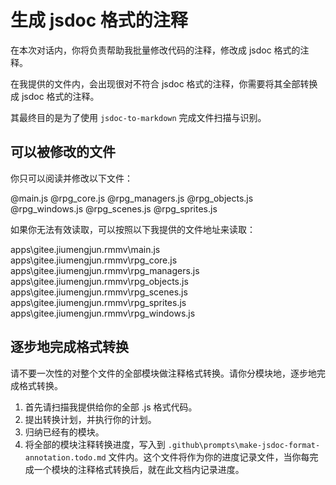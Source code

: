 # 生成 jsdoc 格式的注释

在本次对话内，你将负责帮助我批量修改代码的注释，修改成 jsdoc 格式的注释。

在我提供的文件内，会出现很对不符合 jsdoc 格式的注释，你需要将其全部转换成 jsdoc 格式的注释。

其最终目的是为了使用 `jsdoc-to-markdown` 完成文件扫描与识别。

## 可以被修改的文件

你只可以阅读并修改以下文件：

@main.js
@rpg_core.js
@rpg_managers.js
@rpg_objects.js
@rpg_windows.js
@rpg_scenes.js
@rpg_sprites.js

如果你无法有效读取，可以按照以下我提供的文件地址来读取：

apps\gitee.jiumengjun.rmmv\main.js
apps\gitee.jiumengjun.rmmv\rpg_core.js
apps\gitee.jiumengjun.rmmv\rpg_managers.js
apps\gitee.jiumengjun.rmmv\rpg_objects.js
apps\gitee.jiumengjun.rmmv\rpg_scenes.js
apps\gitee.jiumengjun.rmmv\rpg_sprites.js
apps\gitee.jiumengjun.rmmv\rpg_windows.js

## 逐步地完成格式转换

请不要一次性的对整个文件的全部模块做注释格式转换。请你分模块地，逐步地完成格式转换。

1. 首先请扫描我提供给你的全部 .js 格式代码。
2. 提出转换计划，并执行你的计划。
3. 归纳已经有的模块。
4. 将全部的模块注释转换进度，写入到 `.github\prompts\make-jsdoc-format-annotation.todo.md` 文件内。这个文件将作为你的进度记录文件，当你每完成一个模块的注释格式转换后，就在此文档内记录进度。
